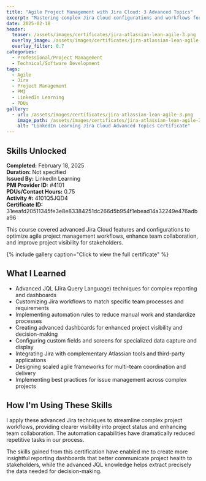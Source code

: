 ```yaml
---
title: "Agile Project Management with Jira Cloud: 3 Advanced Topics"
excerpt: "Mastering complex Jira Cloud configurations and workflows for enhanced agile project management"
date: 2025-02-18
header:
  teaser: /assets/images/certificates/jira-atlassian-lean-agile-3.png
  overlay_image: /assets/images/certificates/jira-atlassian-lean-agile-3.png
  overlay_filter: 0.7
categories:
  - Professional/Project Management
  - Technical/Software Development
tags:
  - Agile
  - Jira
  - Project Management
  - PMI
  - LinkedIn Learning
  - PDUs
gallery:
  - url: /assets/images/certificates/jira-atlassian-lean-agile-3.png
    image_path: /assets/images/certificates/jira-atlassian-lean-agile-3.png
    alt: "LinkedIn Learning Jira Cloud Advanced Topics Certificate"
---
```


## Skills Unlocked

**Completed:** February 18, 2025  
**Duration:** Not specified  
**Issued By:** LinkedIn Learning  
**PMI Provider ID:** #4101  
**PDUs/Contact Hours:** 0.75  
**Activity #:** 4101Q5JQD4  
**Certificate ID:** 31eeafd20511345fe3e8e83384251dc266d5b954f1ebead14a32249e476adba96

This course covered advanced Jira Cloud features and configurations to optimize agile project management workflows, enhance team collaboration, and improve project visibility for stakeholders.

{% include gallery caption="Click to view the full certificate" %}

## What I Learned

* Advanced JQL (Jira Query Language) techniques for complex reporting and dashboards
* Customizing Jira workflows to match specific team processes and requirements
* Implementing automation rules to reduce manual work and standardize processes
* Creating advanced dashboards for enhanced project visibility and decision-making
* Configuring custom fields and screens for specialized data capture and display
* Integrating Jira with complementary Atlassian tools and third-party applications
* Designing scaled agile frameworks for multi-team coordination and delivery
* Implementing best practices for issue management across complex projects

## How I'm Using These Skills

I apply these advanced Jira techniques to streamline complex project workflows, providing clearer visibility into project status and enhancing team collaboration. The automation capabilities have dramatically reduced repetitive tasks in our process.

The skills gained from this certification have enabled me to create more insightful reporting dashboards that better communicate project health to stakeholders, while the advanced JQL knowledge helps extract precisely the data needed for decision-making.